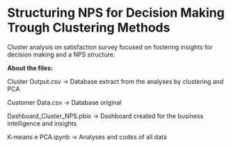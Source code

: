 # Structuring NPS for Decision Making Trough Clustering Methods

Cluster analysis on satisfaction survey focused on fostering insights for decision making and a NPS structure.

**About the files:**

Cluster Output.csv -> Database extract from the analyses by clustering and PCA

Customer Data.csv -> Database original

Dashboard_Cluster_NPS.pbix -> Dashboard created for the business intelligence and insights

K-means e PCA.ipynb -> Analyses and codes of all data
